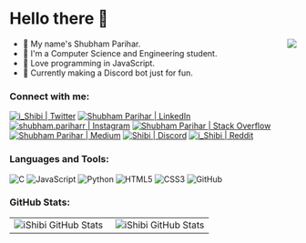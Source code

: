 # Hello there 👋

<img style="float:right;" src="https://github.com/iShibi/storage/blob/master/iShibi_assets/octocat.png">

- 👦 My name's Shubham Parihar.
- 📜 I'm a Computer Science and Engineering student.
- 💖 Love programming in JavaScript.
- 🤖 Currently making a Discord bot just for fun.

### Connect with me:

[![i_Shibi | Twitter](https://github.com/iShibi/storage/blob/master/iShibi_assets/social_media_icons/twitter.png 'Twitter')](https://twitter.com/i_Shibi)
[![Shubham Parihar | LinkedIn](https://github.com/iShibi/storage/blob/master/iShibi_assets/social_media_icons/linkedin.png 'LinkedIn')](https://www.linkedin.com/in/shubhamparihar202/)
[![shubham.pariharr | Instagram](https://github.com/iShibi/storage/blob/master/iShibi_assets/social_media_icons/instagram.png 'Instagram')](https://www.instagram.com/shubham.pariharr/)
[![Shubham Parihar | Stack Overflow](https://github.com/iShibi/storage/blob/master/iShibi_assets/social_media_icons/stack_overflow.png 'Stack Overflow')](https://stackoverflow.com/users/13809941/shubham-parihar?tab=profile)
[![Shubham Parihar | Medium](https://github.com/iShibi/storage/blob/master/iShibi_assets/social_media_icons/medium.png 'Medium')](https://stackoverflow.com/users/13809941/shubham-parihar?tab=profile)
[![Shibi | Discord](https://github.com/iShibi/storage/blob/master/iShibi_assets/social_media_icons/discord.png 'Discord')](https://discord.com/users/620567262004248596)
[![i_Shibi | Reddit](https://github.com/iShibi/storage/blob/master/iShibi_assets/social_media_icons/reddit.png 'Reddit')](https://www.reddit.com/user/i_Shibi)

### Languages and Tools:

![C](https://github.com/iShibi/storage/blob/master/iShibi_assets/lang%26tools/cute_color_icons/c.png 'The C Programming Language')
![JavaScript](https://github.com/iShibi/storage/blob/master/iShibi_assets/lang%26tools/cute_color_icons/javascript.png 'JavaScript')
![Python](https://github.com/iShibi/storage/blob/master/iShibi_assets/lang%26tools/cute_color_icons/python.png 'Python')
![HTML5](https://github.com/iShibi/storage/blob/master/iShibi_assets/lang%26tools/cute_color_icons/html5.png 'HTML5')
![CSS3](https://github.com/iShibi/storage/blob/master/iShibi_assets/lang%26tools/cute_color_icons/css3.png 'CSS3')
![GitHub](https://github.com/iShibi/storage/blob/master/iShibi_assets/lang%26tools/cute_color_icons/github.png 'GitHub')

### GitHub Stats:

<table>
<tr>
<td align="left" style="padding=0;width=0;">
<img align="left" alt="iShibi GitHub Stats" src="https://github-readme-stats.ishibi.vercel.app/api?username=iShibi&show_icons=true&hide_border=true&count_private=true" />
</td>
<td align="right" style="padding=0;width=0;">
<img align="right" alt="iShibi GitHub Stats" src="https://github-readme-stats.ishibi.vercel.app/api/top-langs/?username=iShibi&&layout=compact&show_icons=true&title_color=4F8CC9&text_color=9f9f9f&bg_color=00000000&hide_border=true&icon_color=00000000&langs_count=10&count_private=true" />
</td>
</tr>
</table>